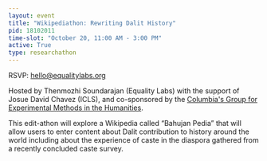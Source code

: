```yaml
---
layout: event
title: "Wikipediathon: Rewriting Dalit History"
pid: 18102011
time-slot: "October 20, 11:00 AM - 3:00 PM"
active: True
type: researchathon
---
```



RSVP: hello@equalitylabs.org


Hosted by Thenmozhi Soundarajan (Equality Labs) with the support of Josue David Chavez (ICLS), and co-sponsored by the [Columbia's Group for Experimental Methods in the Humanities](http://xpmethod.plaintext.in/). 

This edit-athon will explore a Wikipedia called “Bahujan Pedia” that will allow users to enter content about Dalit contribution to history around the world including about the experience of caste in the diaspora gathered from a recently concluded caste survey.